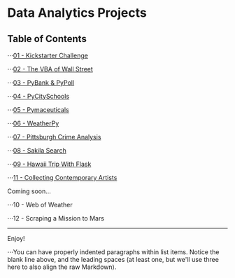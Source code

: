 # Data Analytics Projects

## Table of Contents


⋅⋅⋅[01 - Kickstarter Challenge](https://github.com/peterhardy22/Data-Analytics-Projects/tree/master/01%20-%20Kickstarter%20Challenge)


⋅⋅⋅[02 - The VBA of Wall Street](https://github.com/peterhardy22/Data-Analytics-Projects/tree/master/02%20-%20The%20VBA%20of%20Wall%20Street)

⋅⋅⋅[03 - PyBank & PyPoll](https://github.com/peterhardy22/Data-Analytics-Projects/tree/master/03%20-%20PyBank%20%26%20PyPoll)

⋅⋅⋅[04 - PyCitySchools](https://github.com/peterhardy22/Data-Analytics-Projects/tree/master/04%20-%20PyCitySchools)

⋅⋅⋅[05 - Pymaceuticals](https://github.com/peterhardy22/Data-Analytics-Projects/tree/master/05%20-%20Pymaceuticals)

⋅⋅⋅[06 - WeatherPy](https://github.com/peterhardy22/Data-Analytics-Projects/tree/master/06%20-%20WeatherPy)

⋅⋅⋅[07 - Pittsburgh Crime Analysis](https://github.com/peterhardy22/Data-Analytics-Projects/tree/master/07%20-%20Pittsburgh%20Crime%20Analysis)

⋅⋅⋅[08 - Sakila Search](https://github.com/peterhardy22/Data-Analytics-Projects/tree/master/08%20-%20Sakila%20Search)
	
⋅⋅⋅[09 - Hawaii Trip With Flask](https://github.com/peterhardy22/Data-Analytics-Projects/tree/master/09%20-%20Hawaii%20Trip%20With%20Flask)
	
⋅⋅⋅[11 - Collecting Contemporary Artists](https://github.com/peterhardy22/Data-Analytics-Projects/tree/master/11%20-%20Collecting%20Contemporary%20Artists)


	
Coming soon...
	
⋅⋅⋅10 - Web of Weather
	
⋅⋅⋅12 - Scraping a Mission to Mars

***
Enjoy!


⋅⋅⋅You can have properly indented paragraphs within list items. Notice the blank line above, and the leading spaces (at least one, but we'll use three here to also align the raw Markdown).
